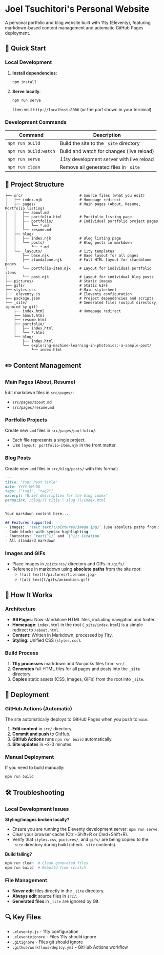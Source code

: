 # Joel Tsuchitori's Personal Website

A personal portfolio and blog website built with 11ty (Eleventy), featuring markdown-based content management and automatic GitHub Pages deployment.

## 🚀 Quick Start

### Local Development

1.  **Install dependencies**:
    ```bash
    npm install
    ```

2.  **Serve locally**:
    ```bash
    npm run serve
    ```
    Then visit `http://localhost:8080` (or the port shown in your terminal).

### Development Commands

| Command           | Description                                   |
|-------------------|-----------------------------------------------|
| `npm run build`   | Build the site to the `_site` directory       |
| `npm run build:watch` | Build and watch for changes (live reload) |
| `npm run serve`   | 11ty development server with live reload      |
| `npm run clean`   | Remove all generated files in `_site`         |

## 📁 Project Structure

```
├── src/                          # Source files (what you edit)
│   ├── index.njk                 # Homepage redirect
│   ├── pages/                    # Main pages (About, Resume, Portfolio listing)
│   │   ├── about.md
│   │   ├── portfolio.html        # Portfolio listing page
│   │   ├── portfolio/            # Individual portfolio project pages
│   │   │   └── *.md
│   │   └── resume.md
│   ├── blog/
│   │   ├── index.njk             # Blog listing page
│   │   └── posts/                # Blog posts in markdown
│   │       └── *.md
│   └── _layouts/                 # 11ty templates
│       ├── base.njk              # Base layout for all pages
│       ├── standalone.njk        # Full HTML layout for standalone pages
│       └── portfolio-item.njk    # Layout for individual portfolio items
│       └── post.njk              # Layout for individual blog posts
├── pictures/                     # Static images
├── gifs/                         # Static GIFs
├── styles.css                    # Main stylesheet
├── .eleventy.js                  # Eleventy configuration
├── package.json                  # Project dependencies and scripts
└── _site/                        # Generated files (output directory, ignored by git)
    ├── index.html                # Homepage redirect
    ├── about.html
    ├── resume.html
    ├── portfolio/
    │   ├── index.html
    │   └── *.html
    └── blog/
        ├── index.html
        └── exploring-machine-learning-in-photonics:-a-sample-post/
            └── index.html
```

## ✏️ Content Management

### Main Pages (About, Resume)

Edit markdown files in `src/pages/`:
- `src/pages/about.md`
- `src/pages/resume.md`

### Portfolio Projects

Create new `.md` files in `src/pages/portfolio/`:
- Each file represents a single project.
- Use `layout: portfolio-item.njk` in the front matter.

### Blog Posts

Create new `.md` files in `src/blog/posts/` with this format:

```markdown
---
title: "Your Post Title"
date: YYYY-MM-DD
tags: ["tag1", "tag2"]
excerpt: "Brief description for the blog index"
permalink: /blog/{{ title | slug }}/index.html
---

Your markdown content here...

## Features supported:
- Images: `![alt text](/pictures/image.jpg)` (use absolute paths from site root)
- Code blocks with syntax highlighting
- Footnotes: `text[^1]` and `[^1]: Citation`
- All standard markdown
```

### Images and GIFs

- Place images in `/pictures/` directory and GIFs in `/gifs/`.
- Reference in markdown using **absolute paths** from the site root:
  - `![alt text](/pictures/filename.jpg)`
  - `![alt text](/gifs/animation.gif)`

## 🔧 How It Works

### Architecture

- **All Pages**: Now standalone HTML files, including navigation and footer.
- **Homepage**: `index.html` in the root (`_site/index.html`) is a simple redirect to `/about.html`.
- **Content**: Written in Markdown, processed by 11ty.
- **Styling**: Unified CSS (`styles.css`).

### Build Process

1.  **11ty processes** markdown and Nunjucks files from `src/`.
2.  **Generates** full HTML files for all pages and posts into the `_site` directory.
3.  **Copies** static assets (CSS, images, GIFs) from the root into `_site`.

## 🚀 Deployment

### GitHub Actions (Automatic)

The site automatically deploys to GitHub Pages when you push to `main`:

1.  **Edit content** in `src/` directory.
2.  **Commit and push** to GitHub.
3.  **GitHub Actions** runs `npm run build` automatically.
4.  **Site updates** in ~2-3 minutes.

### Manual Deployment

If you need to build manually:

```bash
npm run build
```

## 🛠️ Troubleshooting

### Local Development Issues

**Styling/images broken locally?**
- Ensure you are running the Eleventy development server: `npm run serve`.
- Clear your browser cache (Ctrl+Shift+R or Cmd+Shift+R).
- Verify that `styles.css`, `pictures/`, and `gifs/` are being copied to the `_site` directory during build (check `_site` contents).

**Build failing?**
```bash
npm run clean  # Clean generated files
npm run build  # Rebuild from scratch
```

### File Management

- **Never edit** files directly in the `_site` directory.
- **Always edit** source files in `src/`.
- **Generated files** in `_site` are ignored by Git.

## 🔍 Key Files

- `.eleventy.js` - 11ty configuration
- `.eleventyignore` - Files 11ty should ignore
- `.gitignore` - Files git should ignore
- `.github/workflows/deploy.yml` - GitHub Actions workflow
